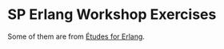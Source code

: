 SP Erlang Workshop Exercises
============================

Some of them are from [Études for Erlang](https://github.com/oreillymedia/etudes-for-erlang).

